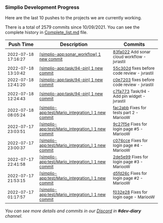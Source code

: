 
### Simplio Development Progress

Here are the last 10 pushes to the projects we are currently working.

There is a total of 2579 commits since 10/09/2021. You can see the complete history in
 [Complete_list.md](Complete_list.md) file.

| Push Time | Description | Commits |
| --- | --- | --- |
| <sub>2022-07-18 17:16:27</sub> | <sub>[[simplio-app:sonar\_workflow] 1 new commit](https://github.com/SimplioOfficial/simplio-app/commit/83fa022a425df0c76e79f42f4b986b056ef2abd4)</sub> | <sub>[83fa022](https://github.com/SimplioOfficial/simplio-app/commit/83fa022a425df0c76e79f42f4b986b056ef2abd4) Add sonar cloud workflow - jvrastil</sub> |
| <sub>2022-07-18 13:10:42</sub> | <sub>[[simplio-app:task/94\-pin] 1 new commit](https://github.com/SimplioOfficial/simplio-app/commit/55c302d5c4cc3a9b03f14a56692f2ed7376f18d1)</sub> | <sub>[55c302d](https://github.com/SimplioOfficial/simplio-app/commit/55c302d5c4cc3a9b03f14a56692f2ed7376f18d1) fixes before code review - jvrastil</sub> |
| <sub>2022-07-18 12:41:20</sub> | <sub>[[simplio-app:task/94\-pin] 1 new commit](https://github.com/SimplioOfficial/simplio-app/commit/c0e7203ca6a5a775f6ffc4313ff60b028e744b05)</sub> | <sub>[c0e7203](https://github.com/SimplioOfficial/simplio-app/commit/c0e7203ca6a5a775f6ffc4313ff60b028e744b05) fixes before code review - jvrastil</sub> |
| <sub>2022-07-18 12:24:43</sub> | <sub>[[simplio-app:task/94\-pin] 1 new commit](https://github.com/SimplioOfficial/simplio-app/commit/c7fa7733a7e4fec8a39d5d619851f36a4432aada)</sub> | <sub>[c7fa773](https://github.com/SimplioOfficial/simplio-app/commit/c7fa7733a7e4fec8a39d5d619851f36a4432aada) Task/94 - Add pin widget - jvrastil</sub> |
| <sub>2022-07-18 08:05:24</sub> | <sub>[[simplio-app:test/Mario\_integration\_] 1 new commit](https://github.com/SimplioOfficial/simplio-app/commit/fac2abb2cdec70b32484efee29ef2057871fa0b6)</sub> | <sub>[fac2abb](https://github.com/SimplioOfficial/simplio-app/commit/fac2abb2cdec70b32484efee29ef2057871fa0b6) Fixes for tests part 2 - MariooW</sub> |
| <sub>2022-07-17 23:03:51</sub> | <sub>[[simplio-app:test/Mario\_integration\_] 1 new commit](https://github.com/SimplioOfficial/simplio-app/commit/9c27f5e6e7285c72596a9883ff6734b87f8bb016)</sub> | <sub>[9c27f5e](https://github.com/SimplioOfficial/simplio-app/commit/9c27f5e6e7285c72596a9883ff6734b87f8bb016) Fixes for login page #5 - MariooW</sub> |
| <sub>2022-07-17 23:00:37</sub> | <sub>[[simplio-app:test/Mario\_integration\_] 1 new commit](https://github.com/SimplioOfficial/simplio-app/commit/c076cce99f427e4068d01ce6fc86bee60c18aa9a)</sub> | <sub>[c076cce](https://github.com/SimplioOfficial/simplio-app/commit/c076cce99f427e4068d01ce6fc86bee60c18aa9a) Fixes for login page #4 - MariooW</sub> |
| <sub>2022-07-17 22:41:58</sub> | <sub>[[simplio-app:test/Mario\_integration\_] 1 new commit](https://github.com/SimplioOfficial/simplio-app/commit/2de5e99e6557cefdf85047e4a60c65ec5dfabdec)</sub> | <sub>[2de5e99](https://github.com/SimplioOfficial/simplio-app/commit/2de5e99e6557cefdf85047e4a60c65ec5dfabdec) Fixes for login page #3 - MariooW</sub> |
| <sub>2022-07-17 21:53:15</sub> | <sub>[[simplio-app:test/Mario\_integration\_] 1 new commit](https://github.com/SimplioOfficial/simplio-app/commit/d5fd26cdb3a0bf2ba34d64af5e324dc7284fef89)</sub> | <sub>[d5fd26c](https://github.com/SimplioOfficial/simplio-app/commit/d5fd26cdb3a0bf2ba34d64af5e324dc7284fef89) Fixes for login page #2 - MariooW</sub> |
| <sub>2022-07-17 01:17:57</sub> | <sub>[[simplio-app:test/Mario\_integration\_] 1 new commit](https://github.com/SimplioOfficial/simplio-app/commit/f032e28d0bd736a9a0f3e1367e5fa20d79d946e3)</sub> | <sub>[f032e28](https://github.com/SimplioOfficial/simplio-app/commit/f032e28d0bd736a9a0f3e1367e5fa20d79d946e3) Fixes for login oage - MariooW</sub> |

_You can see more details and commits in our [Discord](https://discord.gg/aKhjuwZmdP) in **#dev-diary** channel._
